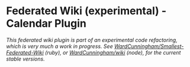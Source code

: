 # Federated Wiki (experimental) - Calendar Plugin

*This federated wiki plugin is part of an experimental code refactoring, which is very much a work in progress. See [WardCunningham/Smallest-Federated-Wiki](https://github.com/WardCunningham/Smallest-Federated-Wiki) (ruby), or [WardCunningham/wiki](https://github.com/WardCunningham/wiki) (node), for the current stable versions.*


